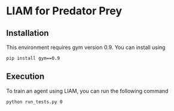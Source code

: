 # LIAM for Predator Prey

## Installation 
This environment requires gym version 0.9. You can install using
```commandline
pip install gym==0.9
```
## Execution
To train an agent using LIAM, you can run the following command
```commandline
python run_tests.py 0
```